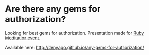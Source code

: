 Are there any gems for authorization?
==

Looking for best gems for authorization. Presentation made for [Ruby Meditation event](http://rubymeditation2-eorg.eventbrite.com/).

Available here: http://denyago.github.io/any-gems-for-authorization/

